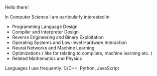 Hello there!

In Computer Science I am particularly interested in
 - Programming Language Design
 - Compiler and Interpreter Design
 - Reverse Engineering and Binary Exploitation
 - Operating Systems and Low-level Hardware Interaction
 - Neural Networks and Machine Learning
 - Optimizations ( like for relating to compilers, machine learning etc. )
 - Related Mathematics and Physics

Languages I use frequently: C/C++, Python, JavaScript
<!--
<div>
  <p align="center">
    <img align="center" margin="20" src="https://i.ibb.co/StVVvXj/f3287cc64e4a1bde244a064da394cdgdf0c0-1.png"/>
  </p>
</div>

## 🔭 My Recent Works
   - Ceylonicus - A Sinhala Programming Language ( support sinhala and english syntax in single code base), which can be tested on https://ceylonicus.vercel.app/
-->
<!--
## Working On
   - Mathema - A Symbolic Programming Language inspired by Wolfram Language.
   - Mathematishia - An Computer Algebra System, which can compute step-by-step solutions to certain math problems.--><!-- [ comes with Mathema ] -->
<!--
<h2> Languages I think I know </h2>

![Python](https://img.shields.io/badge/python-3670A0?style=for-the-badge&logo=python&logoColor=ffdd54)![C](https://img.shields.io/badge/c-%2300599C.svg?style=for-the-badge&logo=c&logoColor=white)![Shell Script](https://img.shields.io/badge/shell_script-%23121011.svg?style=for-the-badge&logo=gnu-bash&logoColor=white)![JavaScript](https://img.shields.io/badge/javascript-%23323330.svg?style=for-the-badge&logo=javascript&logoColor=%23F7DF1E)![PHP](https://img.shields.io/badge/php-%23777BB4.svg?style=for-the-badge&logo=php&logoColor=white)![CSS3](https://img.shields.io/badge/css3-%231572B6.svg?style=for-the-badge&logo=css3&logoColor=white)![HTML5](https://img.shields.io/badge/html5-%23E34F26.svg?style=for-the-badge&logo=html5&logoColor=white)![GD Script](https://img.shields.io/badge/GD_Script-%23FFFFFF.svg?style=for-the-badge&logo=godot-engine) -->
<!--
<h2>Frameworks, Platforms, Libraries and Services</h2>

![Anaconda](https://img.shields.io/badge/Anaconda-%2344A833.svg?style=for-the-badge&logo=anaconda&logoColor=white)![Bootstrap](https://img.shields.io/badge/bootstrap-%23563D7C.svg?style=for-the-badge&logo=bootstrap&logoColor=white)![Expo](https://img.shields.io/badge/expo-1C1E24?style=for-the-badge&logo=expo&logoColor=#D04A37)![FastAPI](https://img.shields.io/badge/FastAPI-005571?style=for-the-badge&logo=fastapi)![Flask](https://img.shields.io/badge/flask-%23000.svg?style=for-the-badge&logo=flask&logoColor=white)![NumPy](https://img.shields.io/badge/numpy-%23013243.svg?style=for-the-badge&logo=numpy&logoColor=white)![Git](https://img.shields.io/badge/git-%23F05033.svg?style=for-the-badge&logo=git&logoColor=white)![GitHub](https://img.shields.io/badge/github-%23121011.svg?style=for-the-badge&logo=github&logoColor=white)![GitLab](https://img.shields.io/badge/gitlab-%23181717.svg?style=for-the-badge&logo=gitlab&logoColor=white)![Canva](https://img.shields.io/badge/Canva-%2300C4CC.svg?style=for-the-badge&logo=Canva&logoColor=white)![Figma](https://img.shields.io/badge/figma-%23F24E1E.svg?style=for-the-badge&logo=figma&logoColor=white)![Cloudflare](https://img.shields.io/badge/Cloudflare-F38020?style=for-the-badge&logo=Cloudflare&logoColor=white)![Firebase](https://img.shields.io/badge/firebase-%23039BE5.svg?style=for-the-badge&logo=firebase)![Google Cloud](https://img.shields.io/badge/GoogleCloud-%234285F4.svg?style=for-the-badge&logo=google-cloud&logoColor=white)![Heroku](https://img.shields.io/badge/heroku-%23430098.svg?style=for-the-badge&logo=heroku&logoColor=white)![Netlify](https://img.shields.io/badge/netlify-%23000000.svg?style=for-the-badge&logo=netlify&logoColor=#00C7B7)![MySQL](https://img.shields.io/badge/mysql-%2300f.svg?style=for-the-badge&logo=mysql&logoColor=white)![Godot Engine](https://img.shields.io/badge/GODOT-%23FFFFFF.svg?style=for-the-badge&logo=godot-engine)![React Native](https://img.shields.io/badge/react_native-%2320232a.svg?style=for-the-badge&logo=react&logoColor=%2361DAFB)


<h1> My current learning list includes: </h1>

![React Native](https://img.shields.io/badge/react_native-%2320232a.svg?style=for-the-badge&logo=react&logoColor=%2361DAFB)![Gimp Gnu Image Manipulation Program](https://img.shields.io/badge/Gimp-657D8B?style=for-the-badge&logo=gimp&logoColor=FFFFFF)![Qt](https://img.shields.io/badge/Qt-%23217346.svg?style=for-the-badge&logo=Qt&logoColor=white)![SciPy](https://img.shields.io/badge/SciPy-%230C55A5.svg?style=for-the-badge&logo=scipy&logoColor=%white)![TensorFlow](https://img.shields.io/badge/TensorFlow-%23FF6F00.svg?style=for-the-badge&logo=TensorFlow&logoColor=white)![PyTorch](https://img.shields.io/badge/PyTorch-%23EE4C2C.svg?style=for-the-badge&logo=PyTorch&logoColor=white)![Pandas](https://img.shields.io/badge/pandas-%23150458.svg?style=for-the-badge&logo=pandas&logoColor=white)![Godot Engine](https://img.shields.io/badge/GODOT-%23FFFFFF.svg?style=for-the-badge&logo=godot-engine)
-->
 <!--	
## 📫 reach me

<a href="https://twitter.com/rezsat" target="_blank">
	<img src="https://img.icons8.com/external-justicon-lineal-color-justicon/64/000000/external-twitter-social-media-justicon-lineal-color-justicon.png"/>
</a>
	
<a href="https://instagram.com/yehanwasura" target="_blank">
	<img src="https://img.icons8.com/external-justicon-lineal-color-justicon/64/000000/external-instagram-social-media-justicon-lineal-color-justicon.png"/>
</a>
		 --> 
<!--	
<a href="https://wa.me/+94762679048" target="_blank">
	<img src="https://img.icons8.com/external-justicon-lineal-color-justicon/64/000000/external-whatsapp-social-media-justicon-lineal-color-justicon.png"/>
</a> 

### My Site : <a href="https://rezsat.vercel.app">RezSat.vercel.app</a>
### Discord : ` RezSat `-->

<!-- - 😄 Pronouns: ...
- ⚡ Fun fact: ... RezSat#2861-->

